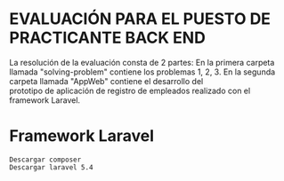 # EVALUACIÓN PARA EL PUESTO DE PRACTICANTE BACK END

La resolución de la evaluación consta de 2 partes:
	En la primera carpeta llamada "solving-problem" contiene los problemas
	1, 2, 3.
	En la segunda carpeta llamada "AppWeb" contiene el desarrollo del  
	prototipo de aplicación de registro de empleados realizado con el framework Laravel.  											


# Framework Laravel
	Descargar composer
	Descargar laravel 5.4
